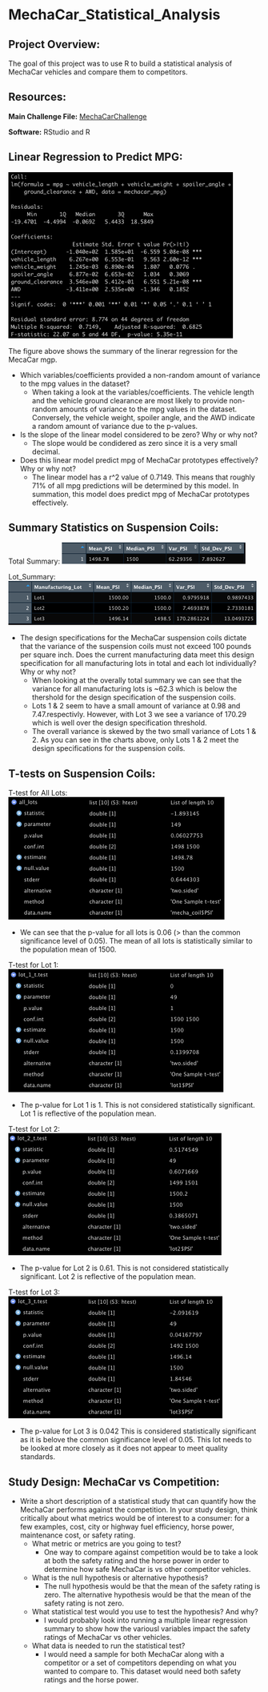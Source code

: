 # MechaCar_Statistical_Analysis

## Project Overview:

The goal of this project was to use R to build a statistical analysis of MechaCar vehicles and compare them to competitors.

## Resources:

**Main Challenge File:** [MechaCarChallenge](https://github.com/matthubb17/MechaCar_Statistical_Analysis/blob/main/MechaCarChallenge.RScript.R)

**Software:** RStudio and R


## Linear Regression to Predict MPG:

![Deliverable 1](https://github.com/matthubb17/MechaCar_Statistical_Analysis/blob/main/Module%2015_Deliverable%201.png)

The figure above shows the summary of the linerar regression for the MecaCar mgp.

*	Which variables/coefficients provided a non-random amount of variance to the mpg values in the dataset?
	*	When taking a look at the variables/coefficients. The vehicle length and the vehicle ground clearance are most likely to provide non-random amounts of variance to the mpg values in the dataset. Conversely, the vehicle weight, spoiler angle, and the AWD indicate a random amount of variance due to the p-values.  
*	Is the slope of the linear model considered to be zero? Why or why not?
	*	The slope would be condidered as zero since it is a very small decimal.  
*	Does this linear model predict mpg of MechaCar prototypes effectively? Why or why not?
	* The linear model has a r^2 value of 0.7149. This means that roughly 71% of all mpg predictions will be determined by this model. In summation, this model does predict mpg of MechaCar prototypes effectively. 


## Summary Statistics on Suspension Coils:

Total Summary:
![Deliverable 2.1](https://github.com/matthubb17/MechaCar_Statistical_Analysis/blob/main/Module%2015_Deliverable%202.1.png)


Lot_Summary:
![Deliverable 2.2](https://github.com/matthubb17/MechaCar_Statistical_Analysis/blob/main/Module%2015_Deliverable%202.2.png)

*	The design specifications for the MechaCar suspension coils dictate that the variance of the suspension coils must not exceed 100 pounds per square inch. Does the current manufacturing data meet this design specification for all manufacturing lots in total and each lot individually? Why or why not?
	*	When looking at the overally total summary we can see that the variance for all manufacturing lots is ~62.3 which is below the thershold for the design specification of the suspension coils.
	*	Lots 1 & 2 seem to have a small amount of variance at 0.98 and 7.47.respectivly. However, with Lot 3 we see a variance of 170.29 which is well over the design specification threshold.
	*	The overall variance is skewed by the two small variance of Lots 1 & 2. As you can see in the charts above, only Lots 1 & 2 meet the design specifications for the suspension coils.


## T-tests on Suspension Coils:

T-test for All Lots:
![Deliverable 3.1](https://github.com/matthubb17/MechaCar_Statistical_Analysis/blob/main/Module%2015_Deliverable%203.1.png)
*	We can see that the p-value for all lots is 0.06 (> than the common significance level of 0.05). The mean of all lots is statistically similar to the population mean of 1500.

T-test for Lot 1:
![Deliverable 3.2](https://github.com/matthubb17/MechaCar_Statistical_Analysis/blob/main/Module%2015_Deliverable%203.2.png)
*	The p-value for Lot 1 is 1. This is not considered statistically significant. Lot 1 is reflective of the population mean.

T-test for Lot 2:
![Deliverable 3.3](https://github.com/matthubb17/MechaCar_Statistical_Analysis/blob/main/Module%2015_Deliverable%203.3.png)
*	The p-value for Lot 2 is 0.61. This is not considered statistically significant. Lot 2 is reflective of the population mean.

T-test for Lot 3:
![Deliverable 3.4](https://github.com/matthubb17/MechaCar_Statistical_Analysis/blob/main/Module%2015_Deliverable%203.4.png)
*	The p-value for Lot 3 is 0.042 This is considered statistically significant as it is belove the common significance level of 0.05. This lot needs to be looked at more closely as it does not appear to meet quality standards.

## Study Design: MechaCar vs Competition:

*	Write a short description of a statistical study that can quantify how the MechaCar performs against the competition. In your study design, think critically about what metrics would be of interest to a consumer: for a few examples, cost, city or highway fuel efficiency, horse power, maintenance cost, or safety rating.
	*	What metric or metrics are you going to test?
		*	One way to compare against competition would be to take a look at both the safety rating and the horse power in order to determine how safe MechaCar is vs other competitor vehicles.
	*	What is the null hypothesis or alternative hypothesis?
		*	The null hypothesis would be that the mean of the safety rating is zero. The alternative hypothesis would be that the mean of the safety rating is not zero.
	*	What statistical test would you use to test the hypothesis? And why?
		*	I would probably look into running a multiple linear regression summary to show how the variousl variables impact the safety ratings of MechaCar vs other vehicles.
	*	What data is needed to run the statistical test?
		*	I would need a sample for both MechaCar along with a competitor or a set of competitors depending on what you wanted to compare to. This dataset would need both safety ratings and the horse power.
